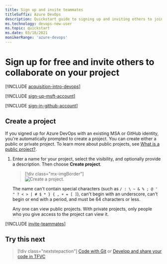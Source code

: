 ```yaml
---
title: Sign up and invite teammates
titleSuffix: Azure DevOps   
description: Quickstart guide to signing up and inviting others to join a team project in Azure DevOps Services 
ms.technology: devops-new-user 
ms.topic: quickstart
ms.date: 03/18/2021
monikerRange: 'azure-devops'
---
```


# Sign up for free and invite others to collaborate on your project

[!INCLUDE [acquisition-intro-devops](../../includes/acquisition-intro-devops.md)]

<a name="MicrosoftAccount"></a>

[!INCLUDE [sign-up-msft-account](../../includes/sign-up-msft-account.md)]

<a name="GitHubAccount"></a>

[!INCLUDE [sign-in-github-account](../../includes/sign-in-github-account.md)]


<a id="create-project" />

## Create a project 

If you signed up for Azure DevOps with an existing MSA or GitHub identity, you're automatically prompted to create a project. You can create either a public or private project. To learn more about public projects, see [What is a public project?](../../organizations/public/about-public-projects.md). 

1. Enter a name for your project, select the visibility, and optionally provide a description. Then choose **Create project**. 

    > [!div class="mx-imgBorder"]  
    > ![Create a project.](../../boards/get-started/media/sign-up/nf-create-project.png)

    The name can't contain special characters (such as `/ : \ ~ & % ; @ ' " ? < > | # $ * } { , + = [ ]`), can't begin with an underscore, can't begin or end with a period, and must be 64 characters or less.

    Any one can view public projects. With private projects, only people who you give access to the project can view it.


<a name="invite-others"></a>

[!INCLUDE [invite-teammates](../../includes/invite-teammates.md)]

## Try this next

> [!div class="nextstepaction"]
> [Code with Git](../../user-guide/code-with-git.md?view=azure-devops&preserve-view=true) or [Develop and share your code in TFVC](../tfvc/share-your-code-in-tfvc-vs.md)